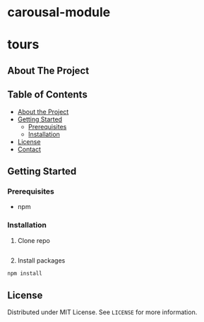 # carousal-module
# tours

## About The Project


## Table of Contents

* [About the Project](#about-the-project)
* [Getting Started](#getting-started)
  * [Prerequisites](#prerequisites)
  * [Installation](#installation)
* [License](#license)
* [Contact](#contact)

## Getting Started

### Prerequisites
* npm

### Installation
1. Clone repo
```
```

2. Install packages
```sh
npm install
```

## License

Distributed under MIT License. See `LICENSE` for more information.
